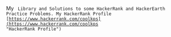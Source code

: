 My <code> Library and Solutions to some HackerRank and HackerEarth Practice Problems.
My HackerRank Profile [https://www.hackerrank.com/coolkps](https://www.hackerrank.com/coolkps "HackerRank Profile")
